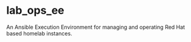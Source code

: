 # lab_ops_ee

An Ansible Execution Environment for managing and operating Red Hat based homelab instances.